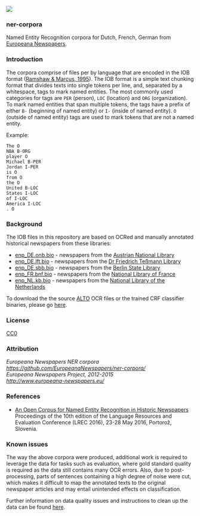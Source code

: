 <a href="http://www.europeana-newspapers.eu/"><img src=http://www.europeana-newspapers.eu/wp-content/uploads/2013/09/europeana_newspapers_forwebsite1.jpg></a> 

### ner-corpora
Named Entity Recognition corpora for Dutch, French, German from [Europeana Newspapers](http://www.europeana-newspapers.eu/named-entity-recognition-for-digitised-newspapers/).

### Introduction

The corpora comprise of files per by language that are encoded in the IOB format ([Ramshaw & Marcus, 1995](http://www.aclweb.org/anthology/W/W95/W95-0107.pdf)). The IOB format is a simple text chunking format that divides texts into single tokens per line, and, separated by a whitespace, tags to mark named entities. The most commonly used categories for tags are ```PER``` (person), ```LOC``` (location) and ```ORG``` (organization). To mark named entities that span multiple tokens, the tags have a prefix of either ```B-``` (beginning of named entity) or ```I-``` (inside of named entity). ```O``` (outside of named entity) tags are used to mark tokens that are not a named entity.

Example:
```
The O
NBA B-ORG
player O
Michael B-PER
Jordan I-PER
is O
from O
the O
United B-LOC
States I-LOC
of I-LOC
America I-LOC
. O
```

### Background

The IOB files in this repository are based on OCRed and manually annotated historical newspapers from these libraries:

* [enp_DE.onb.bio](https://github.com/EuropeanaNewspapers/ner-corpora/tree/master/enp_DE.onb.bio) - newspapers from the [Austrian National Library](http://www.theeuropeanlibrary.org/tel4/newspapers/gallery?provider-id=P01252)
* [enp_DE.lft.bio](https://github.com/EuropeanaNewspapers/ner-corpora/tree/master/enp_DE.lft.bio) - newspapers from the [Dr Friedrich Teßmann Library](http://www.theeuropeanlibrary.org/tel4/newspapers/gallery?provider-id=P02013)
* [enp_DE.sbb.bio](https://github.com/EuropeanaNewspapers/ner-corpora/tree/master/enp_DE.sbb.bio) - newspapers from the [Berlin State Library](http://www.theeuropeanlibrary.org/tel4/newspapers/gallery?provider-id=P01606)
* [enp_FR.bnf.bio](https://github.com/EuropeanaNewspapers/ner-corpora/tree/master/enp_FR.bnf.bio) - newspapers from the [National Library of France](http://www.theeuropeanlibrary.org/tel4/newspapers/gallery?provider-id=P01190)
* [enp_NL.kb.bio](https://github.com/EuropeanaNewspapers/ner-corpora/tree/master/enp_NL.kb.bio) - newspapers from the [National Library of the Netherlands](http://www.theeuropeanlibrary.org/tel4/newspapers/gallery?provider-id=P01350)

To download the the source [ALTO](http://www.loc.gov/standards/alto/) OCR files or the trained CRF classifier binaries, please go [here](http://lab.kb.nl/dataset/europeana-newspapers-ner#access).

### License 

[CC0](https://creativecommons.org/publicdomain/zero/1.0/)

### Attribution 

*Europeana Newspapers NER corpora*       
*https://github.com/EuropeanaNewspapers/ner-corpora/*    
*Europeana Newspapers Project, 2012-2015*     
*http://www.europeana-newspapers.eu/*   

### References

* [An Open Corpus for Named Entity Recognition in Historic Newspapers](http://www.lrec-conf.org/proceedings/lrec2016/summaries/110.html)  
Proceedings of the 10th edition of the Language Resources and Evaluation Conference (LREC 2016), 23-28 May 2016, Portorož, Slovenia.

### Known issues

The way the above corpora were produced, additional work is required to leverage the data for tasks such as evaluation, where gold standard quality is required as the data still contains many OCR errors. Also, due to post-processing, parts of sentences containing a high degree of noise were cut, which makes it difficult to map the annotated texts to the original newspaper articles and may entail unintended effects on classification.

Further information on data quality issues and instructions to clean up the data can be found [here](https://github.com/EuropeanaNewspapers/ner-corpora/wiki/Corpus-cleanup).
